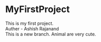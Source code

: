 # MyFirstProject
This is my first project.
<br>
Auther - Ashish Rajanand
<br>
This is a new branch.
Animal are very cute.
